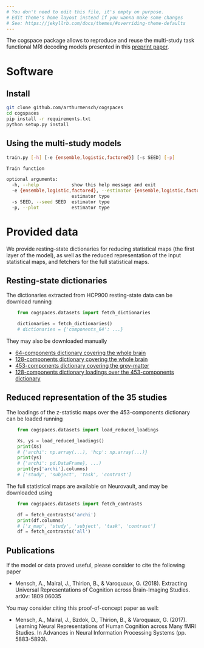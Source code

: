 ```yaml
---
# You don't need to edit this file, it's empty on purpose.
# Edit theme's home layout instead if you wanna make some changes
# See: https://jekyllrb.com/docs/themes/#overriding-theme-defaults
---
```


The cogspace package allows to reproduce and reuse the multi-study task functional MRI decoding models presented in this [preprint paper](https://arxiv.org/abs/1809.06035).

# Software

## Install

```bash
git clone github.com/arthurmensch/cogspaces
cd cogspaces
pip install -r requirements.txt
python setup.py install
```

## Using the multi-study models

```bash
train.py [-h] [-e {ensemble,logistic,factored}] [-s SEED] [-p]

Train function

optional arguments:
  -h, --help            show this help message and exit
  -e {ensemble,logistic,factored}, --estimator {ensemble,logistic,factored}
                        estimator type
  -s SEED, --seed SEED  estimator type
  -p, --plot            estimator type

```


# Provided data

We provide resting-state dictionaries for reducing statistical maps (the first layer of the model), as well as the reduced representation of the input statistical maps, and fetchers for the full statistical maps.

## Resting-state dictionaries

The dictionaries extracted from HCP900 resting-state data can be download running

```python
    from cogspaces.datasets import fetch_dictionaries

    dictionaries = fetch_dictionaries()
    # dictionaries = {'components_64': ...}
```

They may also be downloaded manually 
- [64-components dictionary covering the whole brain](assets/data/modl/components_64.nii.gz)
- [128-components dictionary covering the whole brain](assets/data/modl/components_128.nii.gz)
- [453-components dictionary covering the grey-matter](assets/data/modl/components_453_gm.nii.gz)
- [128-components dictionary loadings over the 453-components dictionary](assets/data/modl/loadings_128_gm.npy)

## Reduced representation of the 35 studies

The loadings of the z-statistic maps over the 453-components dictionary can be loaded running

```python
    from cogspaces.datasets import load_reduced_loadings

    Xs, ys = load_reduced_loadings()
    print(Xs)
    # {'archi': np.array(...), 'hcp': np.array(...)}
    print(ys)
    # {'archi': pd.DataFrame}, ...)
    print(ys['archi'].columns)
    # ['study', 'subject', 'task', 'contrast']
```

The full statistical maps are available on Neurovault, and may be downloaded using

```python
    from cogspaces.datasets import fetch_contrasts

    df = fetch_contrasts('archi')
    print(df.columns)
    # ['z_map', 'study', 'subject', 'task', 'contrast']
    df = fetch_contrasts('all')
```




## Publications

If the model or data proved useful, please consider to cite the following paper

- Mensch, A., Mairal, J., Thirion, B., & Varoquaux, G. (2018). 
Extracting Universal Representations of Cognition across Brain-Imaging Studies.
arXiv: 1809.06035

You may consider citing this proof-of-concept paper as well:

- Mensch, A., Mairal, J., Bzdok, D., Thirion, B., & Varoquaux, G. (2017).
Learning Neural Representations of Human Cognition across Many fMRI Studies.
In Advances in Neural Information Processing Systems (pp. 5883-5893).